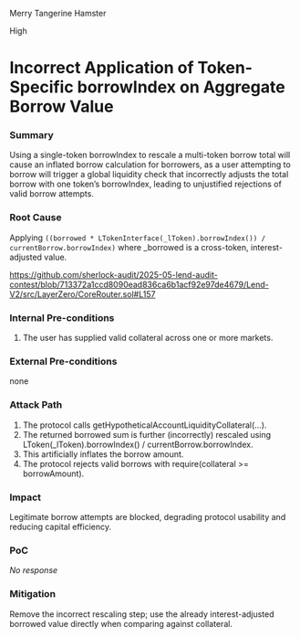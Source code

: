 Merry Tangerine Hamster

High

# Incorrect Application of Token-Specific borrowIndex on Aggregate Borrow Value

### Summary

Using a single-token borrowIndex to rescale a multi-token borrow total will cause an inflated borrow calculation for borrowers, as a user attempting to borrow will trigger a global liquidity check that incorrectly adjusts the total borrow with one token’s borrowIndex, leading to unjustified rejections of valid borrow attempts.

### Root Cause

Applying `((borrowed * LTokenInterface(_lToken).borrowIndex()) / currentBorrow.borrowIndex)` where _borrowed is a cross-token, interest-adjusted value.

https://github.com/sherlock-audit/2025-05-lend-audit-contest/blob/713372a1ccd8090ead836ca6b1acf92e97de4679/Lend-V2/src/LayerZero/CoreRouter.sol#L157



### Internal Pre-conditions

1. The user has supplied valid collateral across one or more markets.


### External Pre-conditions

none

### Attack Path

1. The protocol calls getHypotheticalAccountLiquidityCollateral(...).
2. The returned borrowed sum is further (incorrectly) rescaled using LToken(_lToken).borrowIndex() / currentBorrow.borrowIndex.
3. This artificially inflates the borrow amount.
4. The protocol rejects valid borrows with require(collateral >= borrowAmount).

### Impact

Legitimate borrow attempts are blocked, degrading protocol usability and reducing capital efficiency.

### PoC

_No response_

### Mitigation

Remove the incorrect rescaling step; use the already interest-adjusted borrowed value directly when comparing against collateral.

